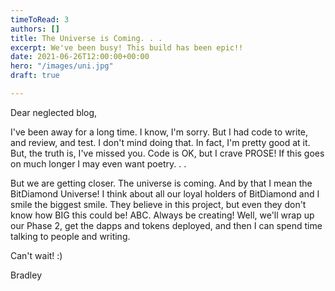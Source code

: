 ```yaml
---
timeToRead: 3
authors: []
title: The Universe is Coming. . .
excerpt: We've been busy! This build has been epic!!
date: 2021-06-26T12:00:00+00:00
hero: "/images/uni.jpg"
draft: true

---
```

Dear neglected blog,

I've been away for a long time. I know, I'm sorry. But I had code to write, and review, and test. I don't mind doing that. In fact, I'm pretty good at it. But, the truth is, I've missed you. Code is OK, but I crave PROSE! If this goes on much longer I may even want poetry. . .

But we are getting closer. The universe is coming. And by that I mean the BitDiamond Universe! I think about all our loyal holders of BitDiamond and I smile the biggest smile. They believe in this project, but even they don't know how BIG this could be! ABC. Always be creating! Well, we'll wrap up our Phase 2, get the dapps and tokens deployed, and then I can spend time talking to people and writing.

Can't wait! :)

Bradley